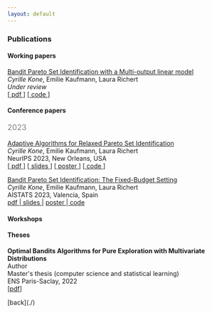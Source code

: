 ```yaml
---
layout: default
---
```


### Publications
#### Working papers 
<!-- <p style="font-size: 13pt; color: gray;">2023</p> -->
<p> <a href="https://papers.nips.cc/paper_files/paper/2023/hash/6e976e7930460b5c3167a104ba8cc39c-Abstract-Conference.html">Bandit Pareto Set Identification with a Multi-output linear model</a> <br>
<I>Cyrille Kone</I>, Emilie Kaufmann, Laura Richert <br>
<I> Under review </I> <br>
[<a class="no-margin" href=""> pdf </a>] [<a class ="no-margin" href="#"> code </a>]
</p>

#### Conference papers 
<p style="font-size: 13pt; color: gray;">2023</p>
<p> <a href="https://papers.nips.cc/paper_files/paper/2023/hash/6e976e7930460b5c3167a104ba8cc39c-Abstract-Conference.html">Adaptive Algorithms for Relaxed Pareto Set Identification</a> <br>
<I>Cyrille Kone</I>, Emilie Kaufmann, Laura Richert <br>
NeurIPS 2023, New Orleans, USA  <br>
[<a class="no-margin" href="https://papers.nips.cc/paper_files/paper/2023/hash/6e976e7930460b5c3167a104ba8cc39c-Abstract-Conference.html"> pdf </a>] [<a class="no-margin" href="https://neurips.cc/media/neurips-2023/Slides/70119.pdf"> slides </a>] [<a class="no-margin" href="https://neurips.cc/media/PosterPDFs/NeurIPS%202023/70119.png?t=1699958617.924882"> poster </a>] [<a class ="no-margin" href="#"> code </a>]
</p>

<p class="no-margin">
<a href="https://proceedings.mlr.press/v238/kone24a.html"> Bandit Pareto Set Identification: The Fixed-Budget Setting</a> <br>
<I class="highlight, mf">Cyrille Kone</I>, Emilie Kaufmann, Laura Richert <br>
AISTATS 2023, Valencia, Spain <br>
<a href="https://proceedings.mlr.press/v238/kone24a.html"> pdf </a>|<a href="#"> slides </a>| <a href="https://virtual.aistats.org/media/PosterPDFs/AISTATS%202024/6844.png?t=1714622203.9607217"> poster </a>|<a href="#"> code </a>
</p>
<!-- #### Journal -->

#### Workshops

#### Theses
<p>
<b>Optimal Bandits Algorithms for Pure Exploration with Multivariate Distributions</b><br>
Author<br>
Master's thesis (computer science and statistical learning)<br>
ENS Paris-Saclay, 2022<br>
[<a href="{{"/assets/pdf/master_thesis.pdf"  | absolute_url }}">pdf</a>]
</p>
[back](./)